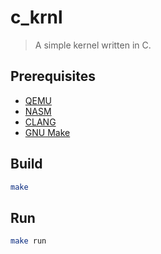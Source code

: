 # c_krnl

> A simple kernel written in C.


## Prerequisites

- [QEMU](https://www.qemu.org/)
- [NASM](https://www.nasm.us/)
- [CLANG](https://clang.llvm.org/)
- [GNU Make](https://www.gnu.org/software/make/)

## Build

```bash
make
```

## Run

```bash
make run
```
